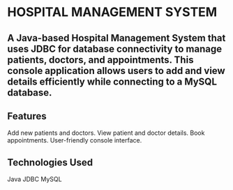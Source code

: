 # HOSPITAL MANAGEMENT SYSTEM
## A Java-based Hospital Management System that uses JDBC for database connectivity to manage patients, doctors, and appointments. This console application allows users to add and view details efficiently while connecting to a MySQL database.

## Features
  Add new patients and doctors.
  View patient and doctor details.
  Book appointments.
  User-friendly console interface.

## Technologies Used
  Java
  JDBC
  MySQL
